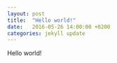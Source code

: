 ```yaml
---
layout: post
title:  "Hello world!"
date:   2016-05-26 14:00:00 +0200
categories: jekyll update
---
```


Hello world! 

